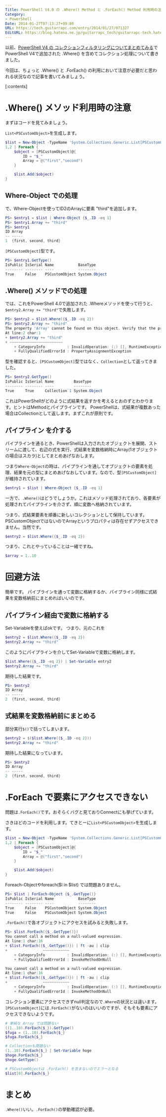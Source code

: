 ```yaml
---
Title: PowerShell V4.0 の .Where() Method と .ForEach() Method 利用時の注意
Category:
- PowerShell
Date: 2014-01-27T07:13:27+09:00
URL: https://tech.guitarrapc.com/entry/2014/01/27/071327
EditURL: https://blog.hatena.ne.jp/guitarrapc_tech/guitarrapc-tech.hatenablog.com/atom/entry/12921228815717315451
---
```


以前、[PowerShell V4 の コレクションフィルタリングについてまとめてみる](http://tech.guitarrapc.com/entry/2013/11/26/103410)でPowerShell V4で追加された .Where() を含めてコレクション処理について書きました。

今回は、ちょっと .Where() と .ForEach() の利用において注意が必要だと思われる状況なので記事を書いてみましょう。

[:contents]

# .Where() メソッド利用時の注意

まずはコードを見てみましょう。

`List<PSCustomObject>`を生成します。

```ps1
$list = New-Object -TypeName 'System.Collections.Generic.List[PSCustomObject]'
1,2 | Foreach {
    $object = [PSCustomObject]@{
        ID = "$_"
        Array = @("first","second")
    }

    $list.Add($object)
}
```


## Where-Object での処理

で、Where-Objectを使ってID2のArrayに要素 "third"を追加します。

```ps1
PS> $entry1 = $list | Where-Object {$_.ID -eq 1}
PS> $entry1.Array += "third"
PS> $entry1
ID Array
-- -----
1  {first, second, third}

```

`[PSCustomObject]`型です。

```ps1
PS> $entry1.GetType()
IsPublic IsSerial Name           BaseType
-------- -------- ----           --------
True     False    PSCustomObject System.Object
```

## .Where() メソッドでの処理

では、これをPowerShell 4.0で追加された .Whereメソッドを使って行うと、`$entry2.Array += "third"`で失敗します。

```ps1
PS> $entry2 = $list.Where({$_.ID -eq 2})
PS> $entry2.Array += "third"
The property 'Array' cannot be found on this object. Verify that the property exists and can be set.
At line:2 char:1
+ $entry2.Array += "third"
+ ~~~~~~~~~~~~~~~~~~~~~~~~
    + CategoryInfo          : InvalidOperation: (:) [], RuntimeException
    + FullyQualifiedErrorId : PropertyAssignmentException
```

型を確認すると、`[PSCustomObject]`型ではなく、`Collection`として返ってきました。

```ps1
PS> $entry2.GetType()
IsPublic IsSerial Name         BaseType
-------- -------- ----         --------
True     True     Collection`1 System.Object
```


これはPowerShellがどのように式結果を返すかを考えるとおのずとわかります。ヒントはMethodとパイプラインです。
PowerShellは、式結果が複数あった場合はCollectionとして返します。まずこれが原則です。

## パイプライン を介する

パイプラインを通るとき、PowerShellは入力されたオブジェクトを展開、ストリームに渡して、右辺の式を実行、式結果を変数格納時にArray(1オブジェクトの場合はスカラ)としてまとめあげなおします。

つまり`Where-Object`の時は、パイプラインを通してオブジェクトの要素を処理、結果を元の型にまとめあげなおしています。なので、型`[PSCustomObject]`が維持されています。

```ps1
$entry1 = $list | Where-Object {$_.ID -eq 1}
```


一方で、`.Where()`はどうでしょうか。これはメソッド処理されており、各要素が処理されてパイプラインを介さず、順に変数へ格納されています。

つまり、式結果要素を順番に新しいコレクションとして保持しています。 PSCustomObjectではないのでArrayというプロパティは存在せずアクセスできません。当然です。

```ps1
$entry2 = $list.Where({$_.ID -eq 2})
```

つまり、これとやっていることは一緒ですね。
```ps1
$array = 1..10
```

# 回避方法

簡単です。
パイプラインを通って変数に格納するか、パイプライン同様に式結果を変数格納前にまとめればいいのです。

## パイプライン経由で変数に格納する

Set-Variableを使えばokです。
つまり、元のこれを

```ps1
$entry2 = $list.Where({$_.ID -eq 2})
$entry2.Array += "third"
```

このようにパイプラインを介してSet-Variableで変数に格納します。

```ps1
$list.Where({$_.ID -eq 2}) | Set-Variable entry2
$entry2.Array += "third"
```

期待した結果です。

```ps1
PS> $entry2
ID Array
-- -----
2  {first, second, third}
```

## 式結果を変数格納前にまとめる

部分実行`$()`で括ってしまいます。

```ps1
$entry2 = $($list.Where({$_.ID -eq 2}))
$entry2.Array += "third"
```


期待した結果になっています。

```ps1
PS> $entry2
ID Array
-- -----
2  {first, second, third}
```

# .ForEach で要素にアクセスできない

問題は`.ForEach()`です。おそらくバグと見ておりConnectにも挙げています。

さきほどのコードを利用します。てきとーに`List<PSCustomObject>`を生成します。

```ps1
$list = New-Object -TypeName 'System.Collections.Generic.List[PSCustomObject]'
1,2 | Foreach {
    $object = [PSCustomObject]@{
        ID = "$_"
        Array = @("first","second")
    }

    $list.Add($object)
}
```


Foreach-Objectやforeach($l in $list) では問題ありません。

```ps1
PS> $list | ForEach-Object {$_.GetType()}
IsPublic IsSerial Name           BaseType
-------- -------- ----           --------
True     False    PSCustomObject System.Object
True     False    PSCustomObject System.Object
```

`.ForEach()`で各オブジェクトにアクセスを試みると失敗します。

```ps1
PS> $list.ForEach({$_.GetType()})
You cannot call a method on a null-valued expression.
At line:1 char:16
+ $list.ForEach({$_.GetType()}) | ft -au | clip
+                ~~~~~~~~~~~~
    + CategoryInfo          : InvalidOperation: (:) [], RuntimeException
    + FullyQualifiedErrorId : InvokeMethodOnNull

You cannot call a method on a null-valued expression.
At line:1 char:16
+ $list.ForEach({$_.GetType()}) | ft -au | clip
+                ~~~~~~~~~~~~
    + CategoryInfo          : InvalidOperation: (:) [], RuntimeException
    + FullyQualifiedErrorId : InvokeMethodOnNull
```

コレクション要素にアクセスできずnull判定なので`.Where`の状況とは違います。
`[PSCustomObject]`には`.ForEach()`がないのはいいのですが、そもそも要素にアクセスできないようです。

```ps1
# 単純な Array では問題ない
((1..10).ForEach{$_}).GetType()
$fuga = (1..10).ForEach{$_}
$fuga.ForEach{$_}

# Collectionも問題ない
(1..10).ForEach{$_} | Set-Variable hoge
$hoge.ForEach{$_}
$hoge.GetType()

# PSCustomObjectは .ForEach() を含まないのでエラーとなる
$list[0].ForEach{$_}
```

# まとめ

`.Where()`いい。`.ForEach()`の挙動確認が必要。
